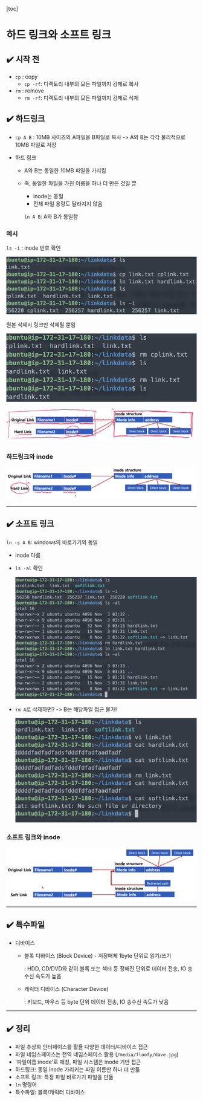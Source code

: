 [toc]

# 하드 링크와 소프트 링크

## :heavy_check_mark: 시작 전

- `cp` : copy
  - `cp -rf`: 디렉토리 내부의 모든 파일까지 강제로 복사
- `rm` : remove
  - `rm -rf`: 디렉토리 내부의 모든 파일까지 강제로 삭제



## :heavy_check_mark: 하드링크


- `cp A B` : 10MB 사이즈의 A파일을 B파일로 복사 -> A와 B는 각각 물리적으로 10MB 파일로 저장

- 하드 링크 

  - A와 B는 동일한 10MB 파일을 가리킴

  - 즉, 동일한 파일을 가진 이름을 하나 더 만든 것일 뿐

    - inode는 동일
    - 전체 파일 용량도 달라지지 않음

    `ln A B`: A와 B가 동일함



### 예시

`ls -i` : inode 번호 확인

![image-20210304224805455](assets/image-20210304224805455.png)

원본 삭제시 링크만 삭제될 뿐임

![image-20210304225037997](assets/image-20210304225037997.png)

![image-20210304225112139](assets/image-20210304225112139.png)





### 하드링크와 inode

![image-20210304224538458](assets/image-20210304224538458.png)





<hr>

## :heavy_check_mark: 소프트 링크

`ln -s A B`: windows의 바로가기와 동일

- inode 다름

- `ls -al` 확인

  ![image-20210304225745182](assets/image-20210304225745182.png)

- `rm A`로 삭제하면? -> B는 해당파일 접근 불가!

  ![image-20210304225919881](assets/image-20210304225919881.png)





### 소프트 링크와 inode

![image-20210304230111450](assets/image-20210304230111450.png)





<hr>

## :heavy_check_mark: 특수파일

- 디바이스 

  - 블록 디바이스 (Block Device) -  저장매체 1byte 단위로 읽기/쓰기

    : HDD, CD/DVD와 같이 블록 또는 섹터 등 정해진 단위로 데이터 전송, IO 송수신 속도가 높음

  - 캐릭터 디바이스 (Character Device)

    : 키보드, 마우스 등 byte 단위 데이터 전송, IO 송수신 속도가 낮음



<hr>

## :heavy_check_mark: 정리

- 파일 추상화 인터페이스를 활욜 다양한 데이터/디바이스 접근
- 파일 네임스페이스는 전역 네임스페이스 활용 (`/media/floofy/dave.jpg`)
- '파일이름:inode'로 매칭, 파일 시스템은 inode 기반 접근
- 하드링크: 동일 inode 가리키는 파일 이름만 하나 더 만듦
- 소프트 링크: 특정 파일 바로가기 파일을 만듦
- `ln` 명령어
- 특수파일: 블록/캐릭터 디바이스






